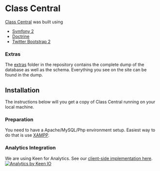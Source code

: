 Class Central
=============

[Class Central](http://www.class-central.com) was built using

* [Symfony 2](http://www.symfony.com)
* [Doctrine](http://www.doctrine-project.org/)
* [Twitter Bootstrap 2](http://twitter.github.com/bootstrap/)

### Extras

The [extras](https://github.com/dhawalhshah/class-central/tree/master/extras) folder in the repository contains the complete dump of the database as well as the schema. Everything you see on the site can be found in the dump.

## Installation

The instructions below will you get a copy of Class Central running on your local machine.

### Preparation

You need to have a Apache/MySQL/Php environment setup. Easiest way to do that is use [XAMPP](http://www.apachefriends.org/en/xampp.html).

### Analytics Integration
We are using Keen for Analytics. See our [client-side implementation here](https://github.com/classcentral/class-central/tree/master/src/ClassCentral/SiteBundle/Resources/public/client/packages/analytics).
<br>
<a href="https://keen.io?s=badge" rel="nofollow"><img src="https://goo.gl/owx1h1" alt="Analytics by Keen IO"/></a>
